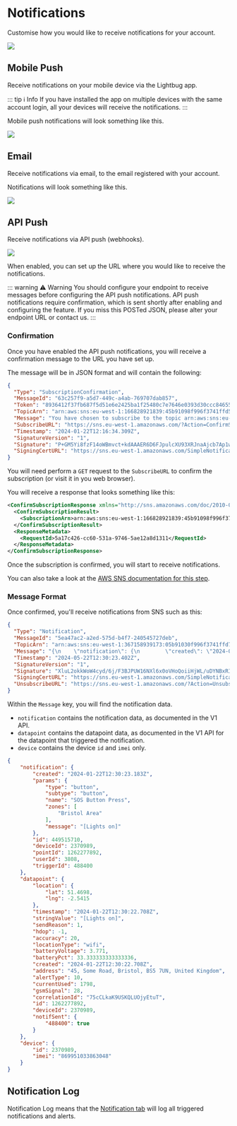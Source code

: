 # Notifications

Customise how you would like to receive notifications for your account.

![](https://i.imgur.com/XCb9yCi.png)

## Mobile Push

Receive notifications on your mobile device via the Lightbug app.

::: tip ℹ️ Info
If you have installed the app on multiple devices with the same account login, all your devices will receive the notifications.
:::

Mobile push notifications will look something like this.

![](https://i.imgur.com/4merDoi.png)

## Email

Receive notifications via email, to the email registered with your account.

Notifications will look something like this.

![](https://i.imgur.com/teZScXJ.png)

## API Push

Receive notifications via API push (webhooks).

![](https://i.imgur.com/48NqjQj.png)

When enabled, you can set up the URL where you would like to receive the notifications.

::: warning ⚠️ Warning
You should configure your endpoint to receive messages before configuring the API push notifications.
API push notifications require confirmation, which is sent shortly after enabling and configuring the feature.
If you miss this POSTed JSON, please alter your endpoint URL or contact us.
:::

### Confirmation

Once you have enabled the API push notifications, you will receive a confirmation message to the URL you have set up.

The message will be in JSON format and will contain the following:

```json
{
  "Type": "SubscriptionConfirmation",
  "MessageId": "63c257f9-a5d7-449c-a4ab-769707dab857",
  "Token": "8936412f37fb687f5d51e6e2425ba1f25480c7e7646e0393d30ccc84655338dee5e845c6b08e443f75aa976d915691e8b2bbfc7f8eb6a40114cd1a9c1cbe2e4c7f2de792aec925e7ad47bfcdbfbe8ddfba0052e3724a712029b7868d5e7b00e98b493350955c8615d4e1a0b9ee8ea0175503678cb0d57dea9aaa0f5792091f4c25d49bc05dad423c12850b9cca60a899",
  "TopicArn": "arn:aws:sns:eu-west-1:166828921839:45b91098f996f3741ffd565338aaf123",
  "Message": "You have chosen to subscribe to the topic arn:aws:sns:eu-west-1:166828921839:45b91098f996f3741ffd565338aaf123.\nTo confirm the subscription, visit the SubscribeURL included in this message.",
  "SubscribeURL": "https://sns.eu-west-1.amazonaws.com/?Action=ConfirmSubscription&TopicArn=arn:aws:sns:eu-west-1:166828921839:45b91098f996f3741ffd565338aaf123&Token=2336412f37fb687f5d51e6e2425ba1f25480c7e7646e0393d30ccc84655338dee5e857c6b08e443f75aa976d915691e8b2bbfc7f8eb6a46514cd1a9c1cbe2e4c7f2de792aec925e7da47bfcdbfbe8ddfba0052e3724a712029b7868d5e7b00e98b493350955c8615d4e1a0b9ee8ea0175503678cb0d57dea9aaa0f5792091f4c25d49bc05dad423c12850b9cca60a899",
  "Timestamp": "2024-01-22T12:16:34.309Z",
  "SignatureVersion": "1",
  "Signature": "P+GM5Yi8fzF14oWBmvct+kdAAAER6D6FJpulcXU93XRJnaAjcb7Ap1wBJiNdGlKoAkhTaV1oBen9CIgOB/sQpz76Bd4pjI25xKBu2UNoUsOlHVP0q28e+z26TDZhSi5Jk7K0s7bpauDRsGmrOOY/BFbs1CKrbALy43a8PHT/s5UJcUxWJu/dGrYwBt5Cyt4b2dmwLvA3FvTAE6MQAmrTVr/VNgWWVQ45v55WEpwc6fRjqY9M/G0piSIS3BgUDhQBrQzqKdK5BdYsccnCi3lUfV+TwyLjez6LO+xEndTxuwNMDrta0Y0dDpuY4/v3hV5AuKLAu4VDAkSZmgbBOlA+jI==",
  "SigningCertURL": "https://sns.eu-west-1.amazonaws.com/SimpleNotificationService-11eadc530605d63b8e12a526946ef902.pem"
}
```

You will need perform a `GET` request to the `SubscribeURL` to confirm the subscription (or visit it in you web browser).

You will receive a response that looks something like this:

```xml
<ConfirmSubscriptionResponse xmlns="http://sns.amazonaws.com/doc/2010-03-31/">
  <ConfirmSubscriptionResult>
    <SubscriptionArn>arn:aws:sns:eu-west-1:166828921839:45b91098f996f3741ffd565338aaf123:9c5111bd-7cc0-6213-ca4f-e11a0246f956</SubscriptionArn>
  </ConfirmSubscriptionResult>
  <ResponseMetadata>
    <RequestId>5a17c426-cc60-531a-9746-5ae12a8d1311</RequestId>
  </ResponseMetadata>
</ConfirmSubscriptionResponse>
```

Once the subscription is confirmed, you will start to receive notifications.

You can also take a look at the [AWS SNS documentation for this step](https://docs.aws.amazon.com/sns/latest/dg/SendMessageToHttp.confirm.html).

### Message Format

Once confirmed, you'll receive notifications from SNS such as this:

```json
{
  "Type": "Notification",
  "MessageId": "5ea47ac2-a2ed-575d-b4f7-240545727deb",
  "TopicArn": "arn:aws:sns:eu-west-1:367158939173:05b91030f996f3741ffd765338cbf540",
  "Message": "{\n    \"notification\": {\n        \"created\": \"2024-05-22T12:30:23.183Z\",\n        \"params\": {\n            \"type\": \"button\",\n            \"subtype\": \"button\",\n            \"name\": \"SOS Button Press\",\n            \"zones\": [\n                \"Bristol Area\"\n            ],\n            \"message\": \"[Lights on]\"\n        },\n        \"id\": 449515710,\n        \"deviceId\": 2370989,\n        \"pointId\": 1262277892,\n        \"userId\": 3808,\n        \"triggerId\": 488400\n    },\n    \"datapoint\": {\n        \"location\": {\n            \"lat\": 51.4698623,\n            \"lng\": -2.5415884\n        },\n        \"timestamp\": \"2024-05-22T12:30:22.708Z\",\n        \"stringValue\": \"[Lights on]\",\n        \"sendReason\": 1,\n        \"hdop\": -1,\n        \"accuracy\": 20,\n        \"locationType\": \"wifi\",\n        \"batteryVoltage\": 3.771,\n        \"batteryPct\": 33.333333333333336,\n        \"created\": \"2024-05-22T12:30:22.708Z\",\n        \"address\": \"Lightbug, 35-37 Knapps Lane, Bristol, BS5 7UN, United Kingdom\",\n        \"alertType\": 10,\n        \"currentUsed\": 1798,\n        \"gsmSignal\": 28,\n        \"correlationId\": \"75cCLkeK9USMQLURjyEtuT\",\n        \"id\": 1262277892,\n        \"deviceId\": 2370989,\n        \"notifSent\": {\n            \"488400\": true\n        }\n    },\n    \"device\": {\n        \"id\": 2370989,\n        \"imei\": \"869951033863048\"\n    }\n}",
  "Timestamp": "2024-05-22T12:30:23.402Z",
  "SignatureVersion": "1",
  "Signature": "XluL2okkWoW4cyd/6j/F3BJPUW16NXl6x0oVHoQoiiHjWL/uDYNBxRIeqshcxXZWOlP80lsQt3FUErPM0gbiNJuCmzFk1KpxPQg3rBMLf+Rtw5bl6Xut53afLh0y+NJB7KfUdF4sql49UyYmpLhfdGEcZuZt4PpOjoQ/CT3DK4bzIMV3Y8Fa6ntKY24Yq2NVCAIG6TQG1njzoqawU6xR4cFwWnzn9soZSNMwZVPBVqtMO5VMh0ib+WuJVSFzz3grQYhRjIWDI9v/TSG1+ok1ZyFzmE+9iSU9G2+8jFFVpHpkqTvB+LEMcsBhRuT1/OywLCWLhz2+20ngtnLO4jZ+cw==",
  "SigningCertURL": "https://sns.eu-west-1.amazonaws.com/SimpleNotificationService-60eadc530605d63b8e62a523676ef735.pem",
  "UnsubscribeURL": "https://sns.eu-west-1.amazonaws.com/?Action=Unsubscribe&SubscriptionArn=arn:aws:sns:eu-west-1:367158939173:05b91030f996f3741ffd765338cbf540:9c5935bd-7ce0-4985-ba4f-a88e0246f390"
}
```

Within the `Message` key, you will find the notification data.

 - `notification` contains the notification data, as documented in the V1 API.
 - `datapoint` contains the datapoint data, as documented in the V1 API for the datapoint that triggered the notification.
 - `device` contains the device `id` and `imei` only.

```json
{
    "notification": {
        "created": "2024-01-22T12:30:23.183Z",
        "params": {
            "type": "button",
            "subtype": "button",
            "name": "SOS Button Press",
            "zones": [
                "Bristol Area"
            ],
            "message": "[Lights on]"
        },
        "id": 449515710,
        "deviceId": 2370989,
        "pointId": 1262277892,
        "userId": 3808,
        "triggerId": 488400
    },
    "datapoint": {
        "location": {
            "lat": 51.4698,
            "lng": -2.5415
        },
        "timestamp": "2024-01-22T12:30:22.708Z",
        "stringValue": "[Lights on]",
        "sendReason": 1,
        "hdop": -1,
        "accuracy": 20,
        "locationType": "wifi",
        "batteryVoltage": 3.771,
        "batteryPct": 33.333333333333336,
        "created": "2024-01-22T12:30:22.708Z",
        "address": "45, Some Road, Bristol, BS5 7UN, United Kingdom",
        "alertType": 10,
        "currentUsed": 1798,
        "gsmSignal": 28,
        "correlationId": "75cCLkaK9USKQLUOjyEtuT",
        "id": 1262277892,
        "deviceId": 2370989,
        "notifSent": {
            "488400": true
        }
    },
    "device": {
        "id": 2370989,
        "imei": "869951033863048"
    }
}
```


## Notification Log

Notification Log means that the [Notification tab](/apps/cloud/notifications.html) will log all triggered notifications and alerts.
